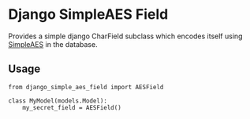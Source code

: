 Django SimpleAES Field
======================

Provides a simple django CharField subclass which encodes itself using
[SimpleAES](https://github.com/nvie/SimpleAES/) in the database.

Usage
-----

    from django_simple_aes_field import AESField

    class MyModel(models.Model):
        my_secret_field = AESField()
